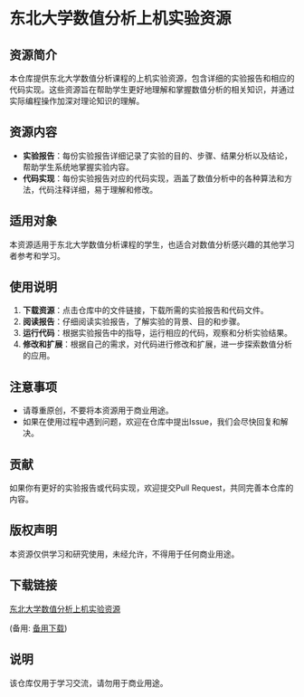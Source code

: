 # 东北大学数值分析上机实验资源

## 资源简介
本仓库提供东北大学数值分析课程的上机实验资源，包含详细的实验报告和相应的代码实现。这些资源旨在帮助学生更好地理解和掌握数值分析的相关知识，并通过实际编程操作加深对理论知识的理解。

## 资源内容
- **实验报告**：每份实验报告详细记录了实验的目的、步骤、结果分析以及结论，帮助学生系统地掌握实验内容。
- **代码实现**：每份实验报告对应的代码实现，涵盖了数值分析中的各种算法和方法，代码注释详细，易于理解和修改。

## 适用对象
本资源适用于东北大学数值分析课程的学生，也适合对数值分析感兴趣的其他学习者参考和学习。

## 使用说明
1. **下载资源**：点击仓库中的文件链接，下载所需的实验报告和代码文件。
2. **阅读报告**：仔细阅读实验报告，了解实验的背景、目的和步骤。
3. **运行代码**：根据实验报告中的指导，运行相应的代码，观察和分析实验结果。
4. **修改和扩展**：根据自己的需求，对代码进行修改和扩展，进一步探索数值分析的应用。

## 注意事项
- 请尊重原创，不要将本资源用于商业用途。
- 如果在使用过程中遇到问题，欢迎在仓库中提出Issue，我们会尽快回复和解决。

## 贡献
如果你有更好的实验报告或代码实现，欢迎提交Pull Request，共同完善本仓库的内容。

## 版权声明
本资源仅供学习和研究使用，未经允许，不得用于任何商业用途。

## 下载链接
[东北大学数值分析上机实验资源](https://pan.quark.cn/s/b2068883fd60) 

(备用: [备用下载](https://pan.baidu.com/s/10fgFHTC3Q94DcwFk08YyGA?pwd=1234))

## 说明

该仓库仅用于学习交流，请勿用于商业用途。
